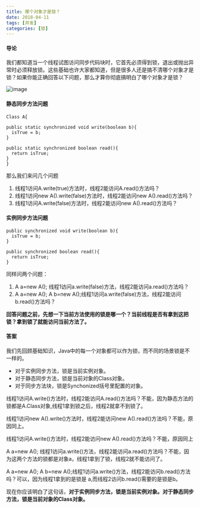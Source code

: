 ```yaml
---
title: 哪个对象才是锁？
date: 2018-04-11
tags: [并发]
categories: [锁]
---
```


#### 导论
我们都知道当一个线程试图访问同步代码块时，它首先必须得到锁，退出或抛出异常时必须释放锁。这些基础也许大家都知道，但是很多人还是搞不清哪个对象才是锁？如果你能正确回答以下问题，那么才算你彻底搞明白了哪个对象才是锁？

![image](http://otqvaruzt.bkt.clouddn.com/lock.jpg)

#### 静态同步方法问题
```
Class A{

public static synchronized void write(boolean b){
  isTrue = b;
}

public static synchronized boolean read(){
  return isTrue;
}
}
```
那么我们来问几个问题

1. 线程1访问A.write(true)方法时，线程2能访问A.read()方法吗？
2. 线程1访问new A().write(false)方法时，线程2能访问new A().read()方法吗？
3. 线程1访问A.write(false)方法时，线程2能访问new A().read()方法吗？

#### 实例同步方法问题
```
public synchronized void write(boolean b){
  isTrue = b;
}

public synchronized boolean read(){
  return isTrue;
}
```

同样问两个问题：

1. A a=new A(); 线程1访问a.write(false)方法，线程2能访问a.read()方法吗？
2. A a=new A(); A b=new A();线程1访问a.write(false)方法，线程2能访问b.read()方法吗？

**回答问题之前，先想一下当前方法使用的锁是哪一个？当前线程是否有拿到这把锁？拿到锁了就能访问当前方法了。**

#### 答案
我们先回顾基础知识，Java中的每一个对象都可以作为锁，而不同的场景锁是不一样的。

- 对于实例同步方法，锁是当前实例对象。
- 对于静态同步方法，锁是当前对象的Class对象。
- 对于同步方法块，锁是Synchonized括号里配置的对象。

线程1访问A.write()方法时，线程2能访问A.read()方法吗？不能，因为静态方法的锁都是A.Class对象,线程1拿到锁之后，线程2就拿不到锁了。

线程1访问new A().write()方法时，线程2能访问new A().read()方法吗？不能，原因同上。

线程1访问A.write()方法时，线程2能访问new A().read()方法吗？不能，原因同上

A a=new A(); 线程1访问a.write()方法，线程2能访问a.read()方法吗？不能，因为这两个方法的锁都是对象a，线程1拿到了锁，线程2就不能访问了。

A a=new A(); A b=new A();线程1访问a.write()方法，线程2能访问b.read()方法吗？可以，因为线程1拿到的是锁是 a,而线程2访问b.read()需要的是锁是b。

现在你应该明白了这句话，**对于实例同步方法，锁是当前实例对象。对于静态同步方法，锁是当前对象的Class对象。**